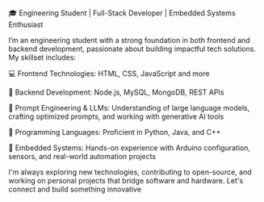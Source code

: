 🎓 Engineering Student | Full-Stack Developer | Embedded Systems Enthusiast

I’m an engineering student with a strong foundation in both frontend and backend development, passionate about building impactful tech solutions. My skillset includes:

💻 Frontend Technologies: HTML, CSS, JavaScript  and more

🔧 Backend Development: Node.js, MySQL, MongoDB, REST APIs

🧠 Prompt Engineering & LLMs: Understanding of large language models, crafting optimized prompts, and working with generative AI tools

🐍 Programming Languages: Proficient in Python, Java, and C++

🔌 Embedded Systems: Hands-on experience with Arduino configuration, sensors, and real-world automation projects

I'm always exploring new technologies, contributing to open-source, and working on personal projects that bridge software and hardware. Let's connect and build something innovative

<!---
BHAVESH0704/BHAVESH0704 is a ✨ special ✨ repository because its `README.md` (this file) appears on your GitHub profile.
You can click the Preview link to take a look at your changes.
--->
